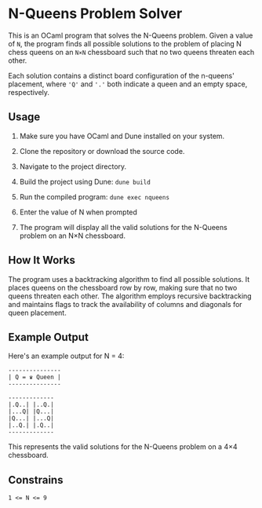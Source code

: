 # N-Queens Problem Solver

This is an OCaml program that solves the N-Queens problem. Given a value of ```N```, the program finds all possible solutions to the problem of placing N chess queens on an ```N×N``` chessboard such that no two queens threaten each other.

Each solution contains a distinct board configuration of the n-queens' placement, where ```'Q'``` and ```'.'``` both indicate a queen and an empty space, respectively.

## Usage

1. Make sure you have OCaml and Dune installed on your system.

2. Clone the repository or download the source code.

3. Navigate to the project directory.

4. Build the project using Dune: ```dune build```

5. Run the compiled program: ```dune exec nqueens```

6.  Enter the value of N when prompted

7.  The program will display all the valid solutions for the N-Queens problem on an N×N chessboard.

## How It Works

The program uses a backtracking algorithm to find all possible solutions. It places queens on the chessboard row by row, making sure that no two queens threaten each other. The algorithm employs recursive backtracking and maintains flags to track the availability of columns and diagonals for queen placement.

## Example Output

Here's an example output for N = 4:

```
---------------
| Q = ♛ Queen |
---------------

-------------
|.Q..| |..Q.| 
|...Q| |Q...| 
|Q...| |...Q| 
|..Q.| |.Q..| 
-------------
```

This represents the valid solutions for the N-Queens problem on a 4×4 chessboard.

## Constrains

```1 <= N <= 9```
